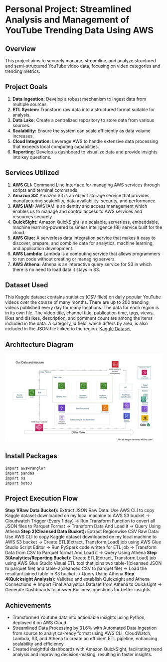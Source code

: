 # Personal Project: Streamlined Analysis and Management of YouTube Trending Data Using AWS

## Overview
This project aims to securely manage, streamline, and analyze structured and semi-structured YouTube video data, focusing on video categories and trending metrics.

## Project Goals
1. **Data Ingestion:** Develop a robust mechanism to ingest data from multiple sources.
2. **ETL System:** Transform raw data into a structured format suitable for analysis.
3. **Data Lake:** Create a centralized repository to store data from various sources.
4. **Scalability:** Ensure the system can scale efficiently as data volume increases.
5. **Cloud Integration:** Leverage AWS to handle extensive data processing that exceeds local computing capabilities.
6. **Reporting:** Develop a dashboard to visualize data and provide insights into key questions.

## Services Utilized
1. **AWS CLI:** Command Line Interface for managing AWS services through scripts and terminal commands.
2. **Amazon S3:** Amazon S3 is an object storage service that provides manufacturing scalability, data availability, security, and performance.
3. **AWS IAM:** AWS IAM is an dentity and access management which enables us to manage and control access to AWS services and resources securely.
4. **QuickSight:** Amazon QuickSight is a scalable, serverless, embeddable, machine learning-powered business intelligence (BI) service built for the cloud.
5. **AWS Glue:** A serverless data integration service that makes it easy to discover, prepare, and combine data for analytics, machine learning, and application development.
6. **AWS Lambda:** Lambda is a computing service that allows programmers to run code without creating or managing servers.
7. **AWS Athena:** Athena is an interactive query service for S3 in which there is no need to load data it stays in S3.

## Dataset Used
This Kaggle dataset contains statistics (CSV files) on daily popular YouTube videos over the course of many months. There are up to 200 trending videos published every day for many locations. The data for each region is in its own file. The video title, channel title, publication time, tags, views, likes and dislikes, description, and comment count are among the items included in the data. A category_id field, which differs by area, is also included in the JSON file linked to the region.
[Kaggle Dataset](https://www.kaggle.com/datasets/datasnaek/youtube-new)

## Architecture Diagram
![Architecture Diagram](https://github.com/panditpooja/youtube-data-etl-and-analysis-aws-project/blob/dev/architecture.jpeg)

## Install Packages
```
import awswrangler
import pandas
import os
import boto3
```
## Project Execution Flow
**Step 1(Raw Data Bucket):**
Extract JSON Raw Data: Use AWS CLI to copy Kaggle dataset downloaded on my local machine to AWS S3 bucket -> Cloudwatch Trigger (Every 1 day) -> Run Transform Function to covert all JSON files to Parquet Format -> Transform Data And Load it -> Query Using Athena
**Step 2(Cleansed Data Bucket):**
Extract Regionwise CSV Raw Data: Use AWS CLI to copy Kaggle dataset downloaded on my local machine to AWS S3 bucket -> Create ETL(Extract, Transform,Load) job using AWS Glue Studio Script Editor -> Run PySpark code written for ETL job -> Transform Data from CSV to Parquet format And Load it -> Query Using Athena
**Step 3(Analytics/Reporting Bucket):**
Create ETL(Extract, Transform,Load) job using AWS Glue Studio Visual ETL tool that joins two table-1(cleansed JSON to parquet file) and table-2(cleansed CSV to parquet file)  -> Load the resultant joined table in S3 bucket -> Query Using Athena
**Step 4(Quicksight Analysis):**
Validtae and establish Quicksight and Athena Connections -> Import Final Analystics Dataset from Athena to Quicksight -> Generate Dashboards to answer Business questions for better insights.

## Achievements
- Transformed Youtube data into actionable insights using Python, deployed it on AWS Cloud.
- Streamlined Data Processing by 31.6% with Automated Data Ingestion from source to analytics-ready format using AWS CLI, CloudWatch, Lambda, S3, and Athena to create an efficient ETL pipeline, enhancing scalability and efficiency.
- Created insightful dashboards with Amazon QuickSight, facilitating trend analysis and improving decision-making, resulting in faster insights.



